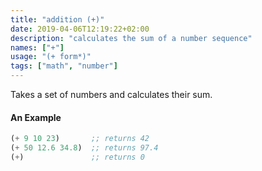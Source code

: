 ```yaml
---
title: "addition (+)"
date: 2019-04-06T12:19:22+02:00
description: "calculates the sum of a number sequence"
names: ["+"]
usage: "(+ form*)"
tags: ["math", "number"]
---
```

Takes a set of numbers and calculates their sum.

#### An Example

~~~scheme
(+ 9 10 23)       ;; returns 42
(+ 50 12.6 34.8)  ;; returns 97.4
(+)               ;; returns 0
~~~

